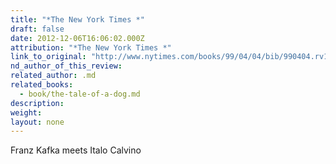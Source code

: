 ```yaml
---
title: "*The New York Times *"
draft: false
date: 2012-12-06T16:06:02.000Z
attribution: "*The New York Times *"
link_to_original: "http://www.nytimes.com/books/99/04/04/bib/990404.rv103622.html"
nd_author_of_this_review:
related_author: .md
related_books:
  - book/the-tale-of-a-dog.md
description:
weight:
layout: none
---
```

Franz Kafka meets Italo Calvino

